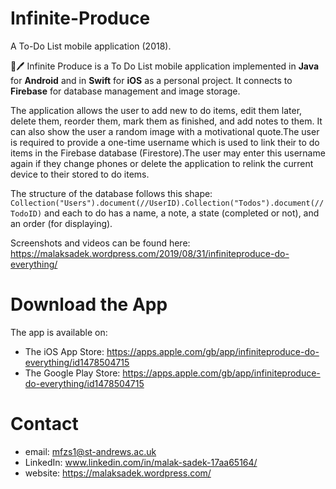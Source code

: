 # Infinite-Produce
A To-Do List mobile application (2018).

📖🖊 Infinite Produce is a To Do List mobile application implemented in **Java** for **Android** and in **Swift** for **iOS** as a personal project. It connects to **Firebase** for database management and image storage.

The application allows the user to add new to do items, edit them later, delete them, reorder them, mark them as finished, and add notes to them. It can also show the user a random image with a motivational quote.The user is required to provide a one-time username which is used to link their to do items in the Firebase database (Firestore).The user may enter this username again if they change phones or delete the application to relink the current device to their stored to do items.

The structure of the database follows this shape: `Collection("Users").document(//UserID).Collection("Todos").document(//TodoID)`
and each to do has a name, a note, a state (completed or not), and an order (for displaying).

Screenshots and videos can be found here: https://malaksadek.wordpress.com/2019/08/31/infiniteproduce-do-everything/

# Download the App

The app is available on:
* The iOS App Store: https://apps.apple.com/gb/app/infiniteproduce-do-everything/id1478504715
* The Google Play Store: https://apps.apple.com/gb/app/infiniteproduce-do-everything/id1478504715

# Contact

* email: mfzs1@st-andrews.ac.uk
* LinkedIn: www.linkedin.com/in/malak-sadek-17aa65164/
* website: https://malaksadek.wordpress.com/
